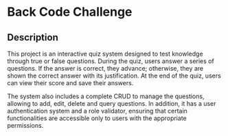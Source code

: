 # Back Code Challenge
## Description

This project is an interactive quiz system designed to test knowledge through true or false questions. During the quiz, users answer a series of questions. If the answer is correct, they advance; otherwise, they are shown the correct answer with its justification. At the end of the quiz, users can view their score and save their answers.

The system also includes a complete CRUD to manage the questions, allowing to add, edit, delete and query questions. In addition, it has a user authentication system and a role validator, ensuring that certain functionalities are accessible only to users with the appropriate permissions.
